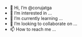 - 👋 Hi, I’m @corujatga
- 👀 I’m interested in ...
- 🌱 I’m currently learning ...
- 💞️ I’m looking to collaborate on ...
- 📫 How to reach me ...

<!---
corujatga/corujatga is a ✨ special ✨ repository because its `README.md` (this file) appears on your GitHub profile.
You can click the Preview link to take a look at your changes.
--->
